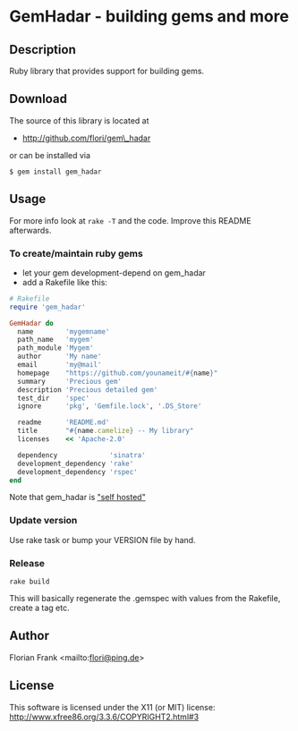 # GemHadar - building gems and more

## Description

Ruby library that provides support for building gems.

## Download

The source of this library is located at

* http://github.com/flori/gem\_hadar

or can be installed via

```
$ gem install gem_hadar
```

## Usage

For more info look at `rake -T` and the code. Improve this README afterwards.

### To create/maintain ruby gems

* let your gem development-depend on gem_hadar
* add a Rakefile like this:
```ruby
# Rakefile
require 'gem_hadar'

GemHadar do
  name        'mygemname'
  path_name   'mygem'
  path_module 'Mygem'
  author      'My name'
  email       'my@mail'
  homepage    "https://github.com/younameit/#{name}"
  summary     'Precious gem'
  description 'Precious detailed gem'
  test_dir    'spec'
  ignore      'pkg', 'Gemfile.lock', '.DS_Store'

  readme      'README.md'
  title       "#{name.camelize} -- My library"
  licenses    << 'Apache-2.0'

  dependency             'sinatra'
  development_dependency 'rake'
  development_dependency 'rspec'
end
```

Note that gem_hadar is ["self hosted"](Rakefile)

### Update version

Use rake task or bump your VERSION file by hand.

### Release

`rake build`

This will basically regenerate the .gemspec with values from the Rakefile, create a tag etc.

## Author

Florian Frank \<mailto:flori@ping.de\>

## License

This software is licensed under the X11 (or MIT) license:
http://www.xfree86.org/3.3.6/COPYRIGHT2.html#3

